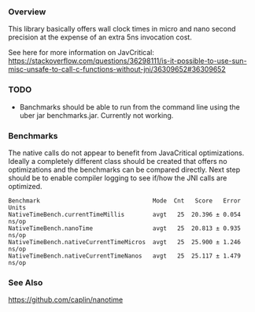 
### Overview
This library basically offers wall clock times in micro and nano second precision at the expense of an extra 5ns invocation cost.

See here for more information on JavCritical:
https://stackoverflow.com/questions/36298111/is-it-possible-to-use-sun-misc-unsafe-to-call-c-functions-without-jni/36309652#36309652

### TODO
- Banchmarks should be able to run from the command line using the uber jar benchmarks.jar. Currently not working.

### Benchmarks
The native calls do not appear to benefit from JavaCritical optimizations.
Ideally a completely different class should be created that offers no optimizations and the benchmarks can be compared directly.
Next step should be to enable compiler logging to see if/how the JNI calls are optimized.

```
Benchmark                                Mode  Cnt   Score   Error  Units
NativeTimeBench.currentTimeMillis        avgt   25  20.396 ± 0.054  ns/op
NativeTimeBench.nanoTime                 avgt   25  20.813 ± 0.935  ns/op
NativeTimeBench.nativeCurrentTimeMicros  avgt   25  25.900 ± 1.246  ns/op
NativeTimeBench.nativeCurrentTimeNanos   avgt   25  25.117 ± 1.479  ns/op
```

### See Also
https://github.com/caplin/nanotime
